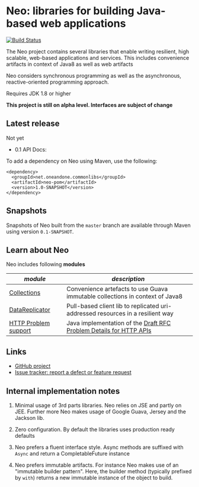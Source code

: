 Neo: libraries for building Java-based web applications
===================================================

[![Build Status](https://travis-ci.org/1and1/neo.svg)](https://travis-ci.org/1and1/neo)

The Neo project contains several libraries that enable writing resilient, high scalable, web-based applications and services. This includes convenience artifacts in context of Java8 as well as web artifacts

Neo considers synchronous programming as well as the asynchronous, reactive-oriented programming approach.

Requires JDK 1.8 or higher

**This project is still on alpha level. Interfaces are subject of change**

Latest release
--------------

Not yet

- 0.1 API Docs:

To add a dependency on Neo using Maven, use the following:

```
<dependency>
  <groupId>net.oneandone.commonlibs</groupId>
  <artifactId>neo-pom</artifactId>
  <version>1.0-SNAPSHOT</version>
</dependency>
```

Snapshots
---------

Snapshots of Neo built from the `master` branch are available through Maven
using version `0.1-SNAPSHOT`.


Learn about Neo
------------------
Neo includes following **modules**

| *module*  | *description*  |
|---|---|
| [Collections](neo-collect) | Convenience artefacts to use Guava immutable collections in context of Java8 |
| [DataReplicator](neo-datareplicator) | Pull-based client lib to replicated uri-addressed resources in a resilient way |
| [HTTP Problem support](neo-problem) | Java implementation of the [Draft RFC Problem Details for HTTP APIs](https://tools.ietf.org/html/draft-ietf-appsawg-http-problem-03) |


Links
-----
- [GitHub project]()
- [Issue tracker: report a defect or feature request]()

Internal implementation notes
--------------------

1. Minimal usage of 3rd parts libraries. Neo relies on JSE and partly on JEE. Further more Neo makes usage of Google Guava, Jersey and the Jackson lib.

2. Zero configuration. By default the libraries uses production ready defaults

3. Neo prefers a fluent interface style. Async methods are suffixed with `Async` and return a CompletableFuture instance

4. Neo prefers immutable artifacts. For instance Neo makes use of an "immutable builder pattern". Here, the builder method (typically prefixed by `with`) returns a new immutable instance of the object to build.
